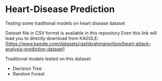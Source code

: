 # Heart-Disease Prediction
Testing some traditional models on heart disease dataset

Dataset file in CSV formst is available in this repository
Even this link will lead you to directly download from KAGGLE:
[https://www.kaggle.com/datasets/rashikrahmanpritom/heart-attack-analysis-prediction-dataset]

Traditional models tested on this dataset:
- Decision Tree
- Random Forest
